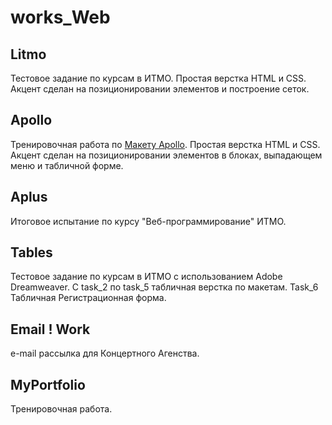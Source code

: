 # works_Web

## Litmo
Тестовое задание по курсам в ИТМО. Простая верстка HTML и CSS. Акцент сделан на позиционировании элементов и построение сеток.

## Apollo
Тренировочная работа по [Макету Apollo](https://yadi.sk/d/VPT99uMe3PJY45). Простая верстка HTML и CSS.
Акцент сделан на позиционировании элементов в блоках, выпадающем меню и табличной форме.

## Aplus
Итоговое испытание по курсу "Веб-программирование" ИТМО.

## Tables
Тестовое задание по курсам в ИТМО с использованием Adobe Dreamweaver. С task_2 по task_5 табличная верстка по макетам.
Task_6 Табличная Регистрационная форма.

## Email ! Work
e-mail рассылка для Концертного Агенства.

## MyPortfolio
Тренировочная работа.
